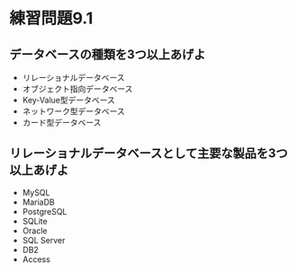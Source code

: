 # 練習問題9.1

## データベースの種類を3つ以上あげよ

- リレーショナルデータベース
- オブジェクト指向データベース
- Key-Value型データベース
- ネットワーク型データベース
- カード型データベース

## リレーショナルデータベースとして主要な製品を3つ以上あげよ

- MySQL
- MariaDB
- PostgreSQL
- SQLite
- Oracle
- SQL Server
- DB2
- Access